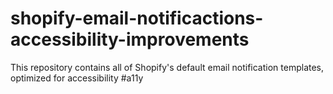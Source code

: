 # shopify-email-notificactions-accessibility-improvements
This repository contains all of Shopify's default email notification templates, optimized for accessibility #a11y
